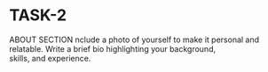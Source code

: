 # TASK-2
ABOUT SECTION
nclude a photo of yourself to make it personal and relatable.
Write a brief bio highlighting your background, skills, and experience.
